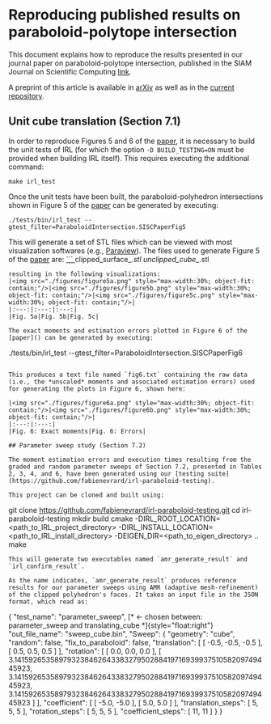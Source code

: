 # Reproducing published results on paraboloid-polytope intersection

This document explains how to reproduce the results presented in our journal paper on paraboloid-polytope intersection, published in the SIAM Journal on Scientific Computing [link](). 

A preprint of this article is available in [arXiv](https://arxiv.org/pdf/2210.07772.pdf) as well as in the [current repository](manuscript_paraboloid_intersection.pdf).
## Unit cube translation (Section 7.1)

In order to reproduce Figures 5 and 6 of the [paper](), it is necessary to build the unit tests of IRL (for which the option `-D BUILD_TESTING=ON` must be provided when building IRL itself). This requires executing the additional command:

```
make irl_test
```

Once the unit tests have been built, the paraboloid-polyhedron intersections shown in Figure 5 of the [paper]() can be generated by executing:

```
./tests/bin/irl_test --gtest_filter=ParaboloidIntersection.SISCPaperFig5
```

This will generate a set of STL files which can be viewed with most visualization softwares (e.g., [Paraview](https://www.paraview.org/)). The files used to generate Figure 5 of  the [paper]() are:
[```
](https://github.com/fabienevrard/irl-paraboloid-testing)clipped_surface_*.stl
unclipped_cube_*.stl
```
resulting in the following visualizations:
|<img src="./figures/figure5a.png" style="max-width:30%; object-fit: contain;"/>|<img src="./figures/figure5b.png" style="max-width:30%; object-fit: contain;"/>|<img src="./figures/figure5c.png" style="max-width:30%; object-fit: contain;"/>|
|:---:|:---:|:---:|
|Fig. 5a|Fig. 5b|Fig. 5c|

The exact moments and estimation errors plotted in Figure 6 of the [paper]() can be generated by executing:
```
./tests/bin/irl_test --gtest_filter=ParaboloidIntersection.SISCPaperFig6
```

This produces a text file named `fig6.txt` containing the raw data (i.e., the *unscaled* moments and associated estimation errors) used for generating the plots in Figure 6, shown here:

|<img src="./figures/figure6a.png" style="max-width:30%; object-fit: contain;"/>|<img src="./figures/figure6b.png" style="max-width:30%; object-fit: contain;"/>|
|:---:|:---:|
|Fig. 6: Exact moments|Fig. 6: Errors|

## Parameter sweep study (Section 7.2)

The moment estimation errors and execution times resulting from the graded and random parameter sweeps of Section 7.2, presented in Tables 2, 3, 4, and 6, have been generated using our [testing suite](https://github.com/fabienevrard/irl-paraboloid-testing).

This project can be cloned and built using:
```
git clone https://github.com/fabienevrard/irl-paraboloid-testing.git
cd irl-paraboloid-testing
mkdir build
cmake -DIRL_ROOT_LOCATION=<path_to_IRL_project_directory> -DIRL_INSTALL_LOCATION=<path_to_IRL_install_directory> -DEIGEN_DIR=<path_to_eigen_directory> ..
make
```
This will generate two executables named `amr_generate_result` and `irl_confirm_result`. 

As the name indicates, `amr_generate_result` produces reference results for our parameter sweeps using AMR (adaptive mesh-refinement) of the clipped polyhedron's faces. It takes an input file in the JSON format, which read as:
```
{
    "test_name": "parameter_sweep", [* <- chosen between: parameter_sweep and translating_cube *]{style="float:right"} 
    "out_file_name": "sweep_cube.bin",
    "Sweep": {
        "geometry": "cube",
        "random": false,
        "fix_to_paraboloid": false,
        "translation": [
            [
                -0.5,
                -0.5,
                -0.5
            ],
            [
                0.5,
                0.5,
                0.5
            ]
        ],
        "rotation": [
            [
                0.0,
                0.0,
                0.0
            ],
            [
                3.1415926535897932384626433832795028841971693993751058209749445923,
                3.1415926535897932384626433832795028841971693993751058209749445923,
                3.1415926535897932384626433832795028841971693993751058209749445923
            ]
        ],
        "coefficient": [
            [
                -5.0,
                -5.0
            ],
            [
                5.0,
                5.0
            ]
        ],
        "translation_steps": [
            5,
            5,
            5
        ],
        "rotation_steps": [
            5,
            5,
            5
        ],
        "coefficient_steps": [
            11,
            11
        ]
    }
}
```
